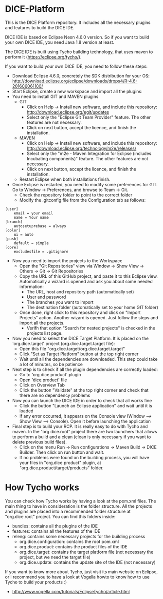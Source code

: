 # DICE-Platform

This is the DICE Platform repository. It includes all the necessary plugins and features to build the DICE IDE.

DICE IDE is based on Eclipse Neon 4.6.0 version. So if you want to build your own DICE IDE, you need Java 1.8 version at least.

The DICE IDE is built using Tycho building technology, that uses maven to perform it (https://eclipse.org/tycho/).

If you want to build your own DICE IDE, you need to follow these steps:

* Download Eclipse 4.6.0, concretely the SDK distribution for your OS: http://download.eclipse.org/eclipse/downloads/drops4/R-4.6-201606061100/
* Start Eclipse, create a new workspace and import all the plugins:
* You need to install GIT and MAVEN plugins
	* GIT
		* Click on Help -> Install new software, and include this repository: http://download.eclipse.org/egit/updates
		* Select only the "Eclipse Git Team Provider" feature. The other features are not necessary.
		* Click on next button, accept the licence, and finish the installation.
	* MAVEN
		* Click on Help -> Install new software, and include this repository: http://download.eclipse.org/technology/m2e/releases/
		* Select only the "m2e - Maven Integration for Eclipse (includes Incubating components)" feature. The other features are not necessary.
		* Click on next button, accept the licence, and finish the installation.
	* Restart Eclipse when both installations finish.
* Once Eclipse is restarted, you need to modify some preferences for GIT. Go to Window -> Preferences, and browse to Team -> Git.
	* Check the repository folder to point to the correct folder
	* Modify the .gitconfig file from the Configuration tab as follows:
```
[user]
	email = your email
	name = Your name
[branch]
	autosetuprebase = always
[color]
	ui = auto
[push]
	default = simple
[core]
	excludesfile = .gitignore
```
* Now you need to import the projects to the Workspace
	* Open the "Git Repositories" view via Window -> Show View -> Others -> Git -> Git Repositories
	* Copy the URL of this GitHub project, and paste it to this Eclipse view. Automatically a wizard is opened and ask you about some needed information:
		* The URL, host and repository path (automatically set)
		* User and password
		* The branches you want to import
		* The destination folder (automatically set to your home GIT folder)
	* Once done, right click to this repository and click on "Import Projects" action. Another wizard is opened. Just follow the steps and import all the projects.
		* Verifh that option "Search for nested projects" is checked in the projects list page.
* Now you need to select the DICE Target Platform. It is placed on the 'org.dice.target' project (org.dice.target.target file):
	* Open this file "org.dice.target/org.dice.target.target"
	* Click "Set as Target Platform" button at the top right corner
	* Wait until all the dependencies are downloaded. This step could take a lot of minutes, so be patience
* Next step is to check if all the plugin dependencies are correctly loaded:
	* Go to 'org.dice.product' plugin
	* Open 'dice.product' file
	* Click on Overview Tab
	* Click the button "Validate" at the top right corner and check that there are no dependency problems
* Now you can launch the DICE IDE in order to check that all works fine
	* Click the button "Launch an Eclipse application" and wait until it is loaded
	* If any error occurred, it appears on the Console view (Window --> Show View --> Console). Open it before launching the application
* Final step is to build your RCP. It is really easy to do with Tycho and maven. In the "org.dice.root" project there are two launchers that allows to perform a build and a clean (clean is only necessary if you want to delete previous build files).
	* Click on the menu Run -> Run configurations -> Maven Build -> DICE Builder. Then click on run button and wait.
	* If no problems were found on the building process, you will have your files in "org.dice.product" plugin, at "org.dice.product/target/products" folder.

# How Tycho works

You can check how Tycho works by having a look at the pom.xml files. The main thing to have in consideration is the folder structure. All the projects and plugins are placed into a recommended folder structure at "org.dice.root" project. You can find this folders inside:
* bundles: contains all the plugins of the IDE
* features: contains all the features of the IDE
* releng: contains some necessary projects for the building process
	* org.dice.configuration: contains the root pom.xml
	* org.dice.product: contains the product files of the IDE
	* org.dice.target: contains the target platform file (not necessary the project, but we need the target file)
	* org.dice.update: contains the update site of the IDE (not necessary)

If you want to know more about Tycho, just visit its main website on Eclipse, or I recommend you to have a look at Vogella howto to know how to use Tycho to build your products :)
* http://www.vogella.com/tutorials/EclipseTycho/article.html
